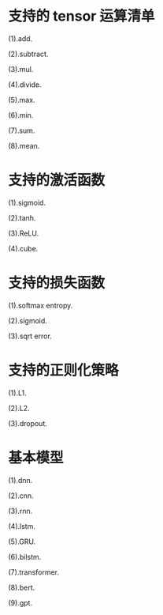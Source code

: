 # 支持的 tensor 运算清单

(1).add.

(2).subtract.

(3).mul.

(4).divide.

(5).max.

(6).min.

(7).sum.

(8).mean.


# 支持的激活函数

(1).sigmoid.

(2).tanh.

(3).ReLU.

(4).cube.


# 支持的损失函数

(1).softmax entropy.

(2).sigmoid.

(3).sqrt error.


# 支持的正则化策略

(1).L1.

(2).L2.

(3).dropout.


# 基本模型

(1).dnn.

(2).cnn.

(3).rnn.

(4).lstm.

(5).GRU.

(6).bilstm.

(7).transformer.

(8).bert.

(9).gpt.

